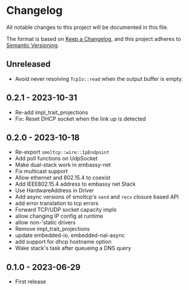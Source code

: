 # Changelog

All notable changes to this project will be documented in this file.

The format is based on [Keep a Changelog](https://keepachangelog.com/en/1.0.0/),
and this project adheres to [Semantic Versioning](https://semver.org/spec/v2.0.0.html).

## Unreleased

- Avoid never resolving `TcpIo::read` when the output buffer is empty.

## 0.2.1 - 2023-10-31

- Re-add impl_trait_projections
- Fix: Reset DHCP socket when the link up is detected 

## 0.2.0 - 2023-10-18

- Re-export `smoltcp::wire::IpEndpoint`
- Add poll functions on UdpSocket
- Make dual-stack work in embassy-net
- Fix multicast support
- Allow ethernet and 802.15.4 to coexist
- Add IEEE802.15.4 address to embassy net Stack
- Use HardwareAddress in Driver
- Add async versions of smoltcp's `send` and `recv` closure based API
- add error translation to tcp errors
- Forward TCP/UDP socket capacity impls
- allow changing IP config at runtime
- allow non-'static drivers
- Remove impl_trait_projections
- update embedded-io, embedded-nal-async
- add support for dhcp hostname option
- Wake stack's task after queueing a DNS query

## 0.1.0 - 2023-06-29

- First release

